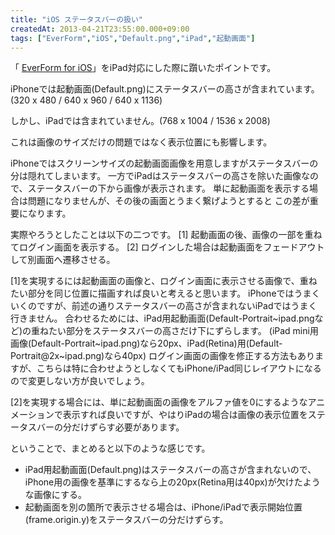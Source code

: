 ```yaml
---
title: "iOS ステータスバーの扱い"
createdAt: 2013-04-21T23:55:00.000+09:00
tags: ["EverForm","iOS","Default.png","iPad","起動画面"]
---
```

「 [EverForm for iOS](https://itunes.apple.com/jp/app/everform-for-ios/id630680690?mt=8)」をiPad対応にした際に躓いたポイントです。

iPhoneでは起動画面(Default.png)にステータスバーの高さが含まれています。
(320 x 480 / 640 x 960 / 640 x 1136)

しかし、iPadでは含まれていません。(768 x 1004 / 1536 x 2008)

これは画像のサイズだけの問題ではなく表示位置にも影響します。
<!--more-->
iPhoneではスクリーンサイズの起動画面画像を用意しますがステータスバーの分は隠れてしまいます。
一方でiPadはステータスバーの高さを除いた画像なので、ステータスバーの下から画像が表示されます。
単に起動画面を表示する場合は問題になりませんが、その後の画面とうまく繋げようとすると この差が重要になります。

実際やろうとしたことは以下の二つです。
[1] 起動画面の後、画像の一部を重ねてログイン画面を表示する。
[2] ログインした場合は起動画面をフェードアウトして別画面へ遷移させる。

[1]を実現するには起動画面の画像と、ログイン画面に表示させる画像で、重ねたい部分を同じ位置に描画すれば良いと考えると思います。
iPhoneではうまくいくのですが、前述の通りステータスバーの高さが含まれないiPadではうまく行きません。 合わせるためには、iPad用起動画面(Default-Portrait~ipad.pngなど)の重ねたい部分をステータスバーの高さだけ下にずらします。
(iPad mini用画像(Default-Portrait~ipad.png)なら20px、iPad(Retina)用(Default-Portrait@2x~ipad.png)なら40px)
ログイン画面の画像を修正する方法もありますが、こちらは特に合わせようとしなくてもiPhone/iPad同じレイアウトになるので変更しない方が良いでしょう。

[2]を実現する場合には、単に起動画面の画像をアルファ値を0にするようなアニメーションで表示すれば良いですが、やはりiPadの場合は画像の表示位置をステータスバーの分だけずらす必要があります。

ということで、まとめると以下のような感じです。

- iPad用起動画面(Default.png)はステータスバーの高さが含まれないので、iPhone用の画像を基準にするなら上の20px(Retina用は40px)が欠けたような画像にする。
- 起動画面を別の箇所で表示させる場合は、iPhone/iPadで表示開始位置(frame.origin.y)をステータスバーの分だけずらす。
